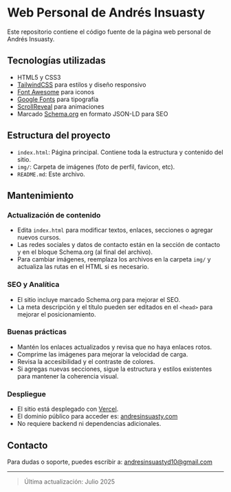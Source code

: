 # Web Personal de Andrés Insuasty

Este repositorio contiene el código fuente de la página web personal de Andrés Insuasty.


## Tecnologías utilizadas

- HTML5 y CSS3
- [TailwindCSS](https://tailwindcss.com/) para estilos y diseño responsivo
- [Font Awesome](https://fontawesome.com/) para iconos
- [Google Fonts](https://fonts.google.com/) para tipografía
- [ScrollReveal](https://scrollrevealjs.org/) para animaciones
- Marcado [Schema.org](https://schema.org/) en formato JSON-LD para SEO

## Estructura del proyecto

- `index.html`: Página principal. Contiene toda la estructura y contenido del sitio.
- `img/`: Carpeta de imágenes (foto de perfil, favicon, etc).
- `README.md`: Este archivo.

## Mantenimiento

### Actualización de contenido
- Edita `index.html` para modificar textos, enlaces, secciones o agregar nuevos cursos.
- Las redes sociales y datos de contacto están en la sección de contacto y en el bloque Schema.org (al final del archivo).
- Para cambiar imágenes, reemplaza los archivos en la carpeta `img/` y actualiza las rutas en el HTML si es necesario.

### SEO y Analítica
- El sitio incluye marcado Schema.org para mejorar el SEO.
- La meta descripción y el título pueden ser editados en el `<head>` para mejorar el posicionamiento.

### Buenas prácticas
- Mantén los enlaces actualizados y revisa que no haya enlaces rotos.
- Comprime las imágenes para mejorar la velocidad de carga.
- Revisa la accesibilidad y el contraste de colores.
- Si agregas nuevas secciones, sigue la estructura y estilos existentes para mantener la coherencia visual.

### Despliegue
- El sitio está desplegado con [Vercel](https://vercel.com/).
- El dominio público para acceder es: [andresinsuasty.com](https://andresinsuasty.com)
- No requiere backend ni dependencias adicionales.

## Contacto
Para dudas o soporte, puedes escribir a: andresinsuastyd10@gmail.com

---

> Última actualización: Julio 2025

